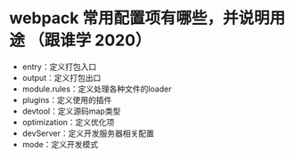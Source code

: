 # webpack 常用配置项有哪些，并说明用途 （跟谁学 2020）
- entry：定义打包入口
- output：定义打包出口
- module.rules：定义处理各种文件的loader
- plugins：定义使用的插件
- devtool：定义源码map类型
- optimization：定义优化项
- devServer：定义开发服务器相关配置
- mode：定义开发模式